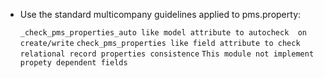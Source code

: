 - Use the standard multicompany guidelines applied to pms.property:

  `_check_pms_properties_auto like model attribute to autocheck  on create/write`
  `check_pms_properties like field attribute to check relational record properties consistence`
  `This module not implement propety dependent fields`
